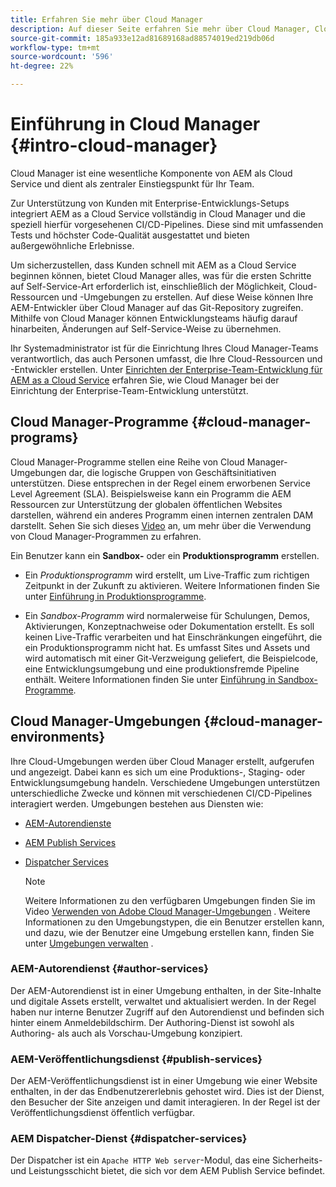 ```yaml
---
title: Erfahren Sie mehr über Cloud Manager
description: Auf dieser Seite erfahren Sie mehr über Cloud Manager, Cloud Manager-Programme und -Umgebungen.
source-git-commit: 185a933e12ad81689168ad88574019ed219db06d
workflow-type: tm+mt
source-wordcount: '596'
ht-degree: 22%

---
```



# Einführung in Cloud Manager {#intro-cloud-manager}

Cloud Manager ist eine wesentliche Komponente von AEM als Cloud Service und dient als zentraler Einstiegspunkt für Ihr Team.

Zur Unterstützung von Kunden mit Enterprise-Entwicklungs-Setups integriert AEM as a Cloud Service vollständig in Cloud Manager und die speziell hierfür vorgesehenen CI/CD-Pipelines. Diese sind mit umfassenden Tests und höchster Code-Qualität ausgestattet und bieten außergewöhnliche Erlebnisse.

Um sicherzustellen, dass Kunden schnell mit AEM as a Cloud Service beginnen können, bietet Cloud Manager alles, was für die ersten Schritte auf Self-Service-Art erforderlich ist, einschließlich der Möglichkeit, Cloud-Ressourcen und -Umgebungen zu erstellen. Auf diese Weise können Ihre AEM-Entwickler über Cloud Manager auf das Git-Repository zugreifen. Mithilfe von Cloud Manager können Entwicklungsteams häufig darauf hinarbeiten, Änderungen auf Self-Service-Weise zu übernehmen.

Ihr Systemadministrator ist für die Einrichtung Ihres Cloud Manager-Teams verantwortlich, das auch Personen umfasst, die Ihre Cloud-Ressourcen und -Entwickler erstellen. Unter [Einrichten der Enterprise-Team-Entwicklung für AEM as a Cloud Service](/help/implementing/cloud-manager/enterprise-team-dev-setup.md) erfahren Sie, wie Cloud Manager bei der Einrichtung der Enterprise-Team-Entwicklung unterstützt.

## Cloud Manager-Programme {#cloud-manager-programs}

Cloud Manager-Programme stellen eine Reihe von Cloud Manager-Umgebungen dar, die logische Gruppen von Geschäftsinitiativen unterstützen. Diese entsprechen in der Regel einem erworbenen Service Level Agreement (SLA). Beispielsweise kann ein Programm die AEM Ressourcen zur Unterstützung der globalen öffentlichen Websites darstellen, während ein anderes Programm einen internen zentralen DAM darstellt. Sehen Sie sich dieses [Video](https://experienceleague.adobe.com/docs/experience-manager-learn/cloud-service/cloud-manager/programs.html?lang=en) an, um mehr über die Verwendung von Cloud Manager-Programmen zu erfahren.

Ein Benutzer kann ein **Sandbox-** oder ein **Produktionsprogramm** erstellen.

* Ein *Produktionsprogramm* wird erstellt, um Live-Traffic zum richtigen Zeitpunkt in der Zukunft zu aktivieren.
Weitere Informationen finden Sie unter [Einführung in Produktionsprogramme](/help/onboarding/getting-access-to-aem-in-cloud/introduction-production-programs.md).

* Ein *Sandbox-Programm* wird normalerweise für Schulungen, Demos, Aktivierungen, Konzeptnachweise oder Dokumentation erstellt. Es soll keinen Live-Traffic verarbeiten und hat Einschränkungen eingeführt, die ein Produktionsprogramm nicht hat. Es umfasst Sites und Assets und wird automatisch mit einer Git-Verzweigung geliefert, die Beispielcode, eine Entwicklungsumgebung und eine produktionsfremde Pipeline enthält.
Weitere Informationen finden Sie unter [Einführung in Sandbox-Programme](/help/onboarding/getting-access-to-aem-in-cloud/introduction-sandbox-programs.md).

## Cloud Manager-Umgebungen {#cloud-manager-environments}

Ihre Cloud-Umgebungen werden über Cloud Manager erstellt, aufgerufen und angezeigt. Dabei kann es sich um eine Produktions-, Staging- oder Entwicklungsumgebung handeln. Verschiedene Umgebungen unterstützen unterschiedliche Zwecke und können mit verschiedenen CI/CD-Pipelines interagiert werden. Umgebungen bestehen aus Diensten wie:

* [AEM-Autorendienste](#author-services)
* [AEM Publish Services](#publish-services)
* [Dispatcher Services](#dispatcher-services)

   >[!NOTE]
   > Weitere Informationen zu den verfügbaren Umgebungen finden Sie im Video [Verwenden von Adobe Cloud Manager-Umgebungen](https://experienceleague.adobe.com/docs/experience-manager-learn/cloud-service/cloud-manager/environments.html?lang=de#cloud-manager) . Weitere Informationen zu den Umgebungstypen, die ein Benutzer erstellen kann, und dazu, wie der Benutzer eine Umgebung erstellen kann, finden Sie unter [Umgebungen verwalten](https://experienceleague.adobe.com/docs/experience-manager-cloud-service/implementing/using-cloud-manager/manage-environments.html?lang=de) .

### AEM-Autorendienst {#author-services}

Der AEM-Autorendienst ist in einer Umgebung enthalten, in der Site-Inhalte und digitale Assets erstellt, verwaltet und aktualisiert werden. In der Regel haben nur interne Benutzer Zugriff auf den Autorendienst und befinden sich hinter einem Anmeldebildschirm. Der Authoring-Dienst ist sowohl als Authoring- als auch als Vorschau-Umgebung konzipiert.

### AEM-Veröffentlichungsdienst {#publish-services}

Der AEM-Veröffentlichungsdienst ist in einer Umgebung wie einer Website enthalten, in der das Endbenutzererlebnis gehostet wird. Dies ist der Dienst, den Besucher der Site anzeigen und damit interagieren. In der Regel ist der Veröffentlichungsdienst öffentlich verfügbar.

### AEM Dispatcher-Dienst {#dispatcher-services}

Der Dispatcher ist ein `Apache HTTP Web server`-Modul, das eine Sicherheits- und Leistungsschicht bietet, die sich vor dem AEM Publish Service befindet.